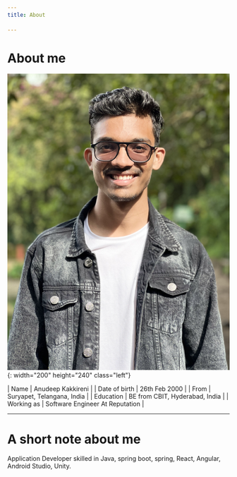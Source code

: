 ```yaml
---
title: About

---
```

# About me

![Desktop View](/assets/img/about_me/about_me.jpg){: width="200" height="240" class="left"}


| Name               | Anudeep Kakkireni                                |
| Date of birth      | 26th Feb 2000                               |
| From               | Suryapet, Telangana, India                   |
| Education          | BE from CBIT, Hyderabad, India  |
| Working as         | Software Engineer At Reputation   |




---

# A short note about me

Application Developer skilled in Java, spring boot, spring, React, Angular, Android Studio, Unity.


